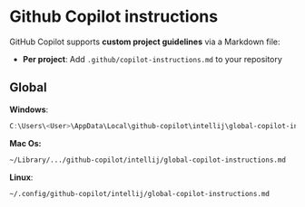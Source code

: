 # Github Copilot instructions

GitHub Copilot supports **custom project guidelines** via a Markdown file:

- **Per project**: Add `.github/copilot-instructions.md` to your repository

## Global

**Windows**:

```powershell
C:\Users\<User>\AppData\Local\github‑copilot\intellij\global-copilot-instructions.md
```

**Mac Os:**

```bash
~/Library/.../github-copilot/intellij/global-copilot-instructions.md
```

**Linux**:  

```
~/.config/github-copilot/intellij/global-copilot-instructions.md
```


